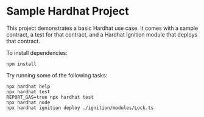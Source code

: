 # Sample Hardhat Project

This project demonstrates a basic Hardhat use case. It comes with a sample contract, a test for that contract, and a Hardhat Ignition module that deploys that contract.

To install dependencies:

```shell
npm install
```

Try running some of the following tasks:

```shell
npx hardhat help
npx hardhat test
REPORT_GAS=true npx hardhat test
npx hardhat node
npx hardhat ignition deploy ./ignition/modules/Lock.ts
```
